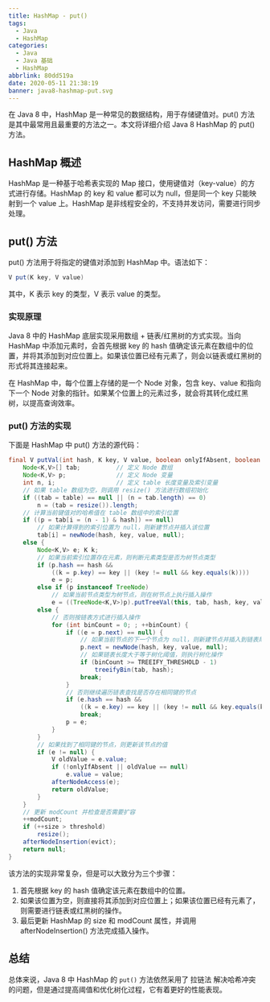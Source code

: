 ```yaml
---
title: HashMap - put()
tags:
  - Java
  - HashMap
categories:
  - Java
  - Java 基础
  - HashMap
abbrlink: 80dd519a
date: 2020-05-11 21:38:19
banner: java8-hashmap-put.svg
---
```


在 Java 8 中，HashMap 是一种常见的数据结构，用于存储键值对。put() 方法是其中最常用且最重要的方法之一。本文将详细介绍 Java 8 HashMap 的 put() 方法。

## HashMap 概述

HashMap 是一种基于哈希表实现的 Map 接口，使用键值对（key-value）的方式进行存储。HashMap 的 key 和 value 都可以为 null，但是同一个 key 只能映射到一个 value 上。HashMap 是非线程安全的，不支持并发访问，需要进行同步处理。

## put() 方法

put() 方法用于将指定的键值对添加到 HashMap 中。语法如下：

```java
V put(K key, V value)
```

其中，K 表示 key 的类型，V 表示 value 的类型。

### 实现原理

Java 8 中的 HashMap 底层实现采用数组 + 链表/红黑树的方式实现。当向 HashMap 中添加元素时，会首先根据 key 的 hash 值确定该元素在数组中的位置，并将其添加到对应位置上。如果该位置已经有元素了，则会以链表或红黑树的形式将其连接起来。

在 HashMap 中，每个位置上存储的是一个 Node 对象，包含 key、value 和指向下一个 Node 对象的指针。如果某个位置上的元素过多，就会将其转化成红黑树，以提高查询效率。

### put() 方法的实现

下面是 HashMap 中 put() 方法的源代码：

```java
final V putVal(int hash, K key, V value, boolean onlyIfAbsent, boolean evict) {
    Node<K,V>[] tab;          // 定义 Node 数组
    Node<K,V> p;              // 定义 Node 变量
    int n, i;                 // 定义 table 长度变量及索引变量
    // 如果 table 数组为空，则调用 resize() 方法进行数组初始化
    if ((tab = table) == null || (n = tab.length) == 0)
        n = (tab = resize()).length;
    // 计算当前键值对的哈希值在 table 数组中的索引位置
    if ((p = tab[i = (n - 1) & hash]) == null)
        // 如果计算得到的索引位置为 null，则新建节点并插入该位置
        tab[i] = newNode(hash, key, value, null);
    else {
        Node<K,V> e; K k;
        // 如果当前索引位置存在元素，则判断元素类型是否为树节点类型
        if (p.hash == hash &&
            ((k = p.key) == key || (key != null && key.equals(k))))
            e = p;
        else if (p instanceof TreeNode)
            // 如果当前节点类型为树节点，则在树节点上执行插入操作
            e = ((TreeNode<K,V>)p).putTreeVal(this, tab, hash, key, value);
        else {
            // 否则按链表方式进行插入操作
            for (int binCount = 0; ; ++binCount) {
                if ((e = p.next) == null) {
                    // 如果当前节点的下一个节点为 null，则新建节点并插入到链表尾部
                    p.next = newNode(hash, key, value, null);
                    // 如果链表长度大于等于树化阈值，则执行树化操作
                    if (binCount >= TREEIFY_THRESHOLD - 1)
                        treeifyBin(tab, hash);
                    break;
                }
                // 否则继续遍历链表查找是否存在相同键的节点
                if (e.hash == hash &&
                    ((k = e.key) == key || (key != null && key.equals(k))))
                    break;
                p = e;
            }
        }
        // 如果找到了相同键的节点，则更新该节点的值
        if (e != null) { 
            V oldValue = e.value;
            if (!onlyIfAbsent || oldValue == null)
                e.value = value;
            afterNodeAccess(e);
            return oldValue;
        }
    }
    // 更新 modCount 并检查是否需要扩容
    ++modCount;
    if (++size > threshold)
        resize();
    afterNodeInsertion(evict);
    return null;
}
```

该方法的实现非常复杂，但是可以大致分为三个步骤：

1. 首先根据 key 的 hash 值确定该元素在数组中的位置。
2. 如果该位置为空，则直接将其添加到对应位置上；如果该位置已经有元素了，则需要进行链表或红黑树的操作。
3. 最后更新 HashMap 的 size 和 modCount 属性，并调用 afterNodeInsertion() 方法完成插入操作。

## 总结

总体来说，Java 8 中 HashMap 的 `put()` 方法依然采用了 拉链法 解决哈希冲突的问题，但是通过提高阈值和优化树化过程，它有着更好的性能表现。
